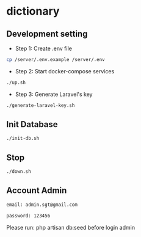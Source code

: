 # dictionary

## Development setting

- Step 1: Create .env file
```bash
cp /server/.env.example /server/.env
```

- Step 2: Start docker-compose services
```bash
./up.sh
```

- Step 3: Generate Laravel's key
```bash
./generate-laravel-key.sh
```

## Init Database
```bash
./init-db.sh
```

## Stop
```bash
./down.sh
```

## Account Admin
```bash
email: admin.sgt@gmail.com
```
```bash
password: 123456
```
Please run: php artisan db:seed before login admin
```
